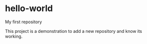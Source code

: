 hello-world
===========

My first repository

This project is a demonstration to add a new repository and know its working.
